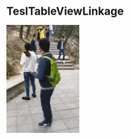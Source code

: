 # TeslTableViewLinkage
![image](https://raw.githubusercontent.com/liphios/TeslTableViewLinkage/master/1.gif)
